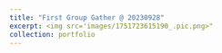 ```yaml
---
title: "First Group Gather @ 20230928"
excerpt: <img src='images/1751723615190_.pic.png>"
collection: portfolio
---
```

